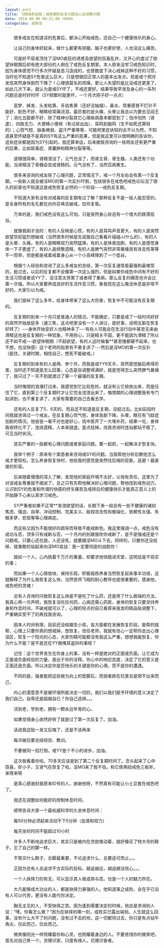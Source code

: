 ```yaml
---
layout: post
title: 飞翔戒色经验：戒色期的反复问题及心态调整问题
date: 2014-06-06 08:21:00 +0800
categories: 戒邪淫
---
```


　　很多戒友在知道淫的危害后，都决心开始戒色，还自己一个健康快乐的身心。
　　让自己的身体好起来，做什么都更有把握。脑子也更好使，人也没这么痛苦。
　　可是好不容易顶住了淫MO疯狂的诱惑及欲望的狂轰乱炸，又开心的度过了欲望休眠期后却有绝大部份的人倒在了戒色反复期里。本人原来没学习戒色知识时，因为身体感觉不行多次怀疑是恶习造成的，也曾数度下决心戒掉这种不好的习惯，当时也不知道SY危害这么巨大，只是想做回正常人的基本出发点。但是戒个把月发现突然身体剧烈下降了！心理很莫名的烦燥，更让人失望的是比没戒还更差了。如此几次下来，就认为是戒SY坏了，不戒还更好。结果导致早泄及身心的一系列问题总是时好时坏（SY频繁时就更坏，一个月次把子好一点点）
　　恶梦、掉发、头发枯黄、牙齿焦黄（还好没抽烟）、鼻炎、常重感冒不打针不能好、脸色不好、眼睛经常痛流泪、最厉害的是头痛、头晕让我总以为要去见阎王了；消化五脏都不好、除了精神分裂其它心理疾病基本都尝到了；怕冷怕热（肾虚）、四肢无力、大便稀小便频（有过尿出血）、耳鸣到脑鸣（生不如死还算轻的）；心慌气短、脉象微弱、盗汗严重等等，可能吧里症状轻的会不以为然，不知道甚至怀疑是不是真的SY有这么严重的恶果，但是我这里可以很明确的告诉你，这些症状都是因为SY引起的，我还算幸运，后来据我咨询的一些网友还有更严重的后果，比如尿毒症、肾囊肿和精神分裂等等。
　　道理很简单，肾精泄没了，元气也没了，而肾主骨，骨生髓，人类还有个功能，当肾精没了骨髓会变成肾精的。元气没有了，当然百病重生。
　　很多来咨询的戒友除了心理问题，正常情况下，戒一个月左右会有第一个反复期，一些新人就会被淫MO的第一次反扑吓倒，包括很多在戒色吧戒色论坛泡了很久的前辈也不知道这是戒色恢复必然的一个阶段----戒色反复期。
　　不知道大家有没有对戒毒的反复期有过了解？那种反复不是一般人能忍受的，是全身所有的毛孔都在向你召唤去破戒，拉你复吸。
　　万幸的是，我们戒色没有这么可怕，只是突然身心状态有一个很大的跌落低谷。
　　就像我刚才说的：有的人反映是心慌，有的人是耳鸣声音更大，有的人是突然欲望空前猛烈想破戒（当然很多时候是先说服自己看看片碰碰JJ什么的），有的人是头晕、头痛，有的人是眼睛视力突然猛降，有的人是体臭加剧，有的人是感觉身体一下子更虚了，有的人是频繁遗精，有的人是脾气突然非常暴燥具有攻击性等等不一而举，但是都是戒着戒着身心从一个小高峰降到了一个低谷。
　　根据个人经验和咨询了这么多戒友的总结，第一次反复通常是最强和最难受的，挺过去，以后的反复都不会像第一次这么强烈，但是如果你戒色中间有不好的生活习惯或者说YY了，没注意太劳累了或者得了重病，那么反复的痛苦也许会比第一次强。所以大家要养成良好的生活作息习惯，象我现在这么晚没休息是非常不好的，大家引以为戒。
　　我们放纵了这么多年，给身体带来了这么大伤害，恢复中不可能没有反复期的。
　　反复期的到来一个月只是普通人的情况，不能确定，只要是戒了一段时间好好的突然开始放屁多（通三焦，这点吧里没有一个人讲过，是好事，说明五脏在恢复好转了）---身体开始变好人也精神多了---有些人可能会在生活行动中甚至无来由滑精这也是反复期的一种现象，不用担心，只是精关不固，更不能因为滑精了所以还不如不戒---欲望休眠期（不起欲望，有的人这时候看**甚至撸都硬不起来，也不想，也没快感）这个老师的贴里有不重复讲了---然后是淫MO的第一次反扑（挺住，关键时期，相信自己，憋死不能破戒。）
　　反复期的到来有的人是两、参个月，而我是戒YY9天半，突然感觉脑后疼得厉害，当时还不知道是怎么回事，心态是自调整得满好，就是觉得怎么突然脾气暴燥了，我只过了一天不到就渡过了第一个最强的反复期。
　　当时悔恨的浪潮打过来，我感觉到它比较危险，就没有让它排放出来，而是压住了它，直到第三个反复期时才让它完全渲泄出来了。悔恨期的心理调整我有专门贴讲到，也不重复讲了，大家有需要的自己去看去学。
　　还有的人反复了5、6天的，而且还不知道是反复期，没挺过去。比如前段时间我就咨询过一个戒友。在反复期心慌气短，身体急剧下降，头晕，眼花有飞蚊症加剧的情况。他爸爸一看不对也是好心，找中医开了一大堆补药，结果一吃，身体吸收转化不了，连续遗精，人本来就虚。差点挂掉，找我咨询时连站都站不稳了，可见当时状况。
　　其实严重的一般都有心理问题或者家庭问题。要一起抓，一起解决才恢复快。
　　我举个例子：原来有个案患者来咨询戒SY的问题。当我帮他分析后教他怎么戒才更轻松，怎么养身恢复快时，他给我的感觉是突然往后缩的现象，逃避！最直接的形容。
　　后来随着慢慢的深入了解，发现他的家庭环境不太好，父母有责任，这里为了对该戒友尊重就不细说了。总之只有先帮他解决好心理问题，帮他找到戒色动力，认识到SY的危害和所谓的快感的终生痛苦及戒除后的健康快乐才能真正意义上的开始静下心来认真学习戒色。
　　SY严重者如果不正常**发泄欲望的话，长期下来一般会有一些不健康的诸如焦虑、强迫、自卑、冲动控制、完美主义、敌视攻击性和极端化、依赖性太强、失眠多梦、悲观等等心理病症。
　　而这些又因为不能很好的疏导而导致不能戒断色。我这里强调一点，戒色没有成功与否，顶多只有戒断与否，一个月内的别跟我吹你戒断了，是不是强戒还是个问题呢。只要心还在跳，人还没死，就要跟淫MO斗下去，同样的，只要你还没挂掉，就勇敢的站起来向淫MO宣战：我一定要彻底的战胜你！
　　就如一个人，心内挑着千万斤的重量，却要求他快跑进天堂，这明显是不现实的事；
　　而如果一个人心情愉快，保持乐观，积极锻炼养身当然恢复起来事半功倍，这就解释了为什么我恢复这么快，当然恩师飞翔的耐心教导也是很重要的，感谢他，戒色吧的灵魂！
　　总有人咨询时问我恢复这么快是不是吃了什么药，还是用了什么极端的方法，我真心再一次声明，我恢复没吃任何药，心病还需心药医，身体的恢复只要坚持养身和作息时间，不破戒就可以了，心理的轻点的自已看原来我发的精品贴调整下，严重确实受不了的再找我咨询。
　　因本人时间有限，目前还没结婚生小孩，各方面都在发展恢复阶段，能帮的就帮，心理上只要你真的想戒掉，想恢复，信任老师，我就有信心一定帮你走出心理误区，恢复一个阳光的心态，大家伤精可能都没有我这么严重，想想我能恢复，你为什么不能？是不是还在YY做掩耳盗铃的事呢？
　　记住：这个世界发生在你身上的事，没有一样是绝对的正面或负面。让它成为正面或负面经验的力量，是出于你的诠释。你心中的响应态度，决定了它的意义是正面还是负面。所以决定你是否快乐的关键是你的心境，而不是你的遭遇。
　　不同的是，强者能把这些做为向上的垫脚石，而弱者跌在坑里总是爬不出来而己。
　　内心的潜意思不是被环境所能决定一切的，我们以我们赋予环境的意义决定了我们自己。自卑还是超越自已？你自己选择。。。
　　活到老，学到老，拥有一颗永远年青的心。
　　如果觉得身心突然好转了就是过了第一次反复了。加油。
　　话说我这贴一发又后悔了，还是不该再来
　　每次破后要总结经验、教训。
　　不要被同一招打倒。戒YY是个不小的进步，加油。
　　这次我看着你哈，70多天应该是到了第二个反复期时间了。念头起来了心中窃喜，好小子，又肾气在恢复了哈，淫MO来了我不怕，和它练两招戒色三板斧。来呀来呀
　　是真心感谢封我原来ID号的人，谢谢他呀，不然真有可能让小土豆套在戒色吧了。
　　我还在调整如何能好的控制休息时间。
　　顺带告诉大家一个最权威科学的久坐休息时间：
　　每50分钟必须起来活动不下5分钟（血液和视力）
　　每天坐的时间不能超过10小时
　　许多人不断地追求巨大，其实只是被内在贪欲推动着，就好像买了特大号的鞋子，忘了自己的脚一样。
　　不管买什么鞋子，合脚最重要，不论追求什么，总要适可而止。。。
　　正因为总有人去追求不合实际的目标，越追越远，越追越没信心。。。
　　一个人抉择力的有无，可以显示其人格成熟与否。也是一个人的魅力所在。
　　大凡能够成大功业的人，都是抉择力甚强的人。他知道事之成败，全在乎已没有人可以代劳，更没有人能代你决定。
　　胸无主见的人，不受抉择之苦。因为逢到需要决定的时候，他总是求询别人说：“嘿，你看怎么做？”因为在抉择的哪一刻，成败实已露出端倪。人生就这么回事，没有什么大不了的问题，没有过不去的坎。这一切都将过去，你只是有点钻牛角尖，仅此而己，仅此而己。
　　微笑像阳光一样照耀着你和心灵，也照耀着身边的人。不要吝惜你的微笑吧，首先对自己笑一个。货赠识家，只度有缘人，花赠识香者。